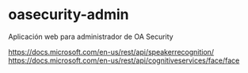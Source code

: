 # oasecurity-admin
Aplicación web para administrador de OA Security


https://docs.microsoft.com/en-us/rest/api/speakerrecognition/
https://docs.microsoft.com/en-us/rest/api/cognitiveservices/face/face